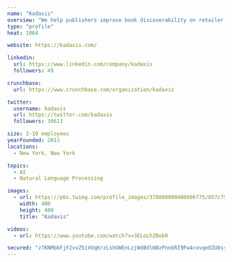 ```yaml
---
name: "Kadaxis"
overview: "We help publishers improve book discoverability on retailer search engines (like Amazon) leading to increased recurring revenue. We use the latest data science technology to find keywords for books, through reader audience analysis."
type: "profile"
heat: 1064

website: https://kadaxis.com/

linkedin:
  url: https://www.linkedin.com/company/kadaxis
  followers: 49

crunchbase:
  url: https://www.crunchbase.com/organization/kadaxis

twitter:
  username: kadaxis
  url: https://twitter.com/kadaxis
  followers: 30613

size: 2-10 employees
yearFounded: 2013
locations:
  - New York, New York

topics:
  - AI
  - Natural Language Processing

images:
  - url: https://pbs.twimg.com/profile_images/378800000400606775/857c753a4104fa5ecb94afd6f6e2a5bc_400x400.png
    width: 400
    height: 400
    title: "Kadaxis"

videos:
  - url: https://www.youtube.com/watch?v=3ELoLhZNxb0

secured: "z7KNMbbFjF2vvZ5iVUqKrzLshUWEnLzjWdBdlW8zPnnbRI9Pa4covqeOZU8ss+yygMFQAkPXaSpFW1JtCq2VBgAsNqqyOkDVIqjIjKGheCELbQA6NMV1pFoPvefQwiETK978r99P3J0H6zUFPq23HtgkCOm1jx6BWsLZzqBx4AxJUUUXQcCKgAodT8iY6yx3DTO0qhp83hDhIUMg3XbJXYiQFKWzfJSDCwyfvZUCxXsw0NccmaORGny7pymMu8SOKtOIbw2LS3nG06PO+mt7AA==;m71jAtQHBwpVJf6MhcnjqQ=="
---
```


